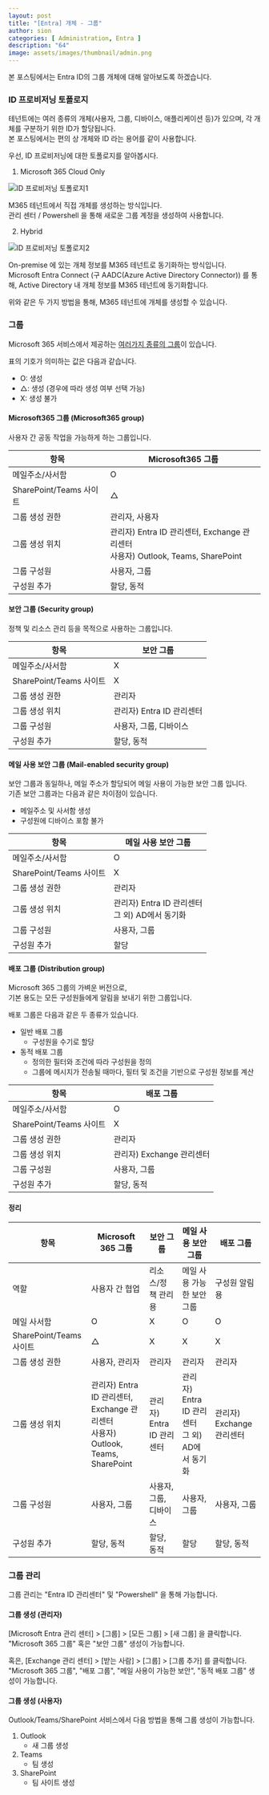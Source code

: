 ```yaml
---
layout: post
title: "[Entra] 개체 - 그룹"
author: sion
categories: [ Administration, Entra ]
description: "64"
image: assets/images/thumbnail/admin.png
---
```


본 포스팅에서는 Entra ID의 그룹 개체에 대해 알아보도록 하겠습니다.  


### ID 프로비저닝 토폴로지

테넌트에는 여러 종류의 개체(사용자, 그룹, 디바이스, 애플리케이션 등)가 있으며, 각 개체를 구분하기 위한 ID가 할당됩니다.  
본 포스팅에서는 편의 상 개체와 ID 라는 용어를 같이 사용합니다.  

우선, ID 프로비저닝에 대한 토폴로지를 알아봅시다.  

1. Microsoft 365 Cloud Only  

<img src="{{site.baseurl}}/assets/images/62/1.PNG" title="ID 프로비저닝 토폴로지1">  

M365 테넌트에서 직접 개체를 생성하는 방식입니다.  
관리 센터 / Powershell 을 통해 새로운 그룹 계정을 생성하여 사용합니다.  

2. Hybrid  

<img src="{{site.baseurl}}/assets/images/62/2.PNG" title="ID 프로비저닝 토폴로지2">  

On-premise 에 있는 개체 정보를 M365 테넌트로 동기화하는 방식입니다.  
Microsoft Entra Connect (구 AADC(Azure Active Directory Connector)) 를 통해, Active Directory 내 개체 정보를 M365 테넌트에 동기화합니다.  

위와 같은 두 가지 방법을 통해, M365 테넌트에 개체를 생성할 수 있습니다.  


### 그룹

Microsoft 365 서비스에서 제공하는 [여러가지 종류의 그룹][1]이 있습니다.  

표의 기호가 의미하는 값은 다음과 같습니다.  
- O: 생성
- △: 생성 (경우에 따라  생성 여부 선택 가능)
- X: 생성 불가


#### Microsoft365 그룹 (Microsoft365 group)

사용자 간 공동 작업을 가능하게 하는 그룹입니다.  

|항목|Microsoft365 그룹|
|----|------------------|
|메일주소/사서함|O|
|SharePoint/Teams 사이트|△|
|그룹 생성 권한|관리자, 사용자|
|그룹 생성 위치|관리자) Entra ID 관리센터, Exchange 관리센터<br> 사용자) Outlook, Teams, SharePoint|
|그룹 구성원|사용자, 그룹|
|구성원 추가|할당, 동적|


#### 보안 그룹 (Security group)

정책 및 리소스 관리 등을 목적으로 사용하는 그룹입니다.  

|항목|보안 그룹|
|----|------------------|
|메일주소/사서함|X|
|SharePoint/Teams 사이트|X|
|그룹 생성 권한|관리자|
|그룹 생성 위치|관리자) Entra ID 관리센터|
|그룹 구성원|사용자, 그룹, 디바이스|
|구성원 추가|할당, 동적|


#### 메일 사용 보안 그룹 (Mail-enabled security group)

보안 그룹과 동일하나, 메일 주소가 할당되어 메일 사용이 가능한 보안 그룹 입니다.  
기존 보안 그룹과는 다음과 같은 차이점이 있습니다.  
- 메일주소 및 사서함 생성
- 구성원에 디바이스 포함 불가

|항목|메일 사용 보안 그룹|
|----|------------------|
|메일주소/사서함|O|
|SharePoint/Teams 사이트|X|
|그룹 생성 권한|관리자|
|그룹 생성 위치|관리자) Entra ID 관리센터<br> 그 외) AD에서 동기화|
|그룹 구성원|사용자, 그룹|
|구성원 추가|할당|


#### 배포 그룹 (Distribution group)

Microsoft 365 그룹의 가벼운 버전으로,  
기본 용도는 모든 구성원들에게 알림을 보내기 위한 그룹입니다.  

배포 그룹은 다음과 같은 두 종류가 있습니다.
- 일반 배포 그룹
    - 구성원을 수기로 할당
- 동적 배포 그룹
    - 정의한 필터와 조건에 따라 구성원을 정의
    - 그룹에 메시지가 전송될 때마다, 필터 및 조건을 기반으로 구성원 정보를 계산

|항목|배포 그룹|
|----|------------------|
|메일주소/사서함|O|
|SharePoint/Teams 사이트|X|
|그룹 생성 권한|관리자|
|그룹 생성 위치|관리자) Exchange 관리센터|
|그룹 구성원|사용자, 그룹|
|구성원 추가|할당, 동적|


#### 정리

|항목|Microsoft 365 그룹|보안 그룹|메일 사용 보안 그룹|배포 그룹|
|-----|--------------------|--------------|-----------|---------|
|역할|사용자 간 협업|리소스/정책 관리용|메일 사용 가능한 보안 그룹|구성원 알림용|
|메일 사서함|O|X|O|O|
|SharePoint/Teams 사이트|△|X|X|X|
|그룹 생성 권한|사용자, 관리자|관리자|관리자|관리자|
|그룹 생성 위치|관리자) Entra ID 관리센터, Exchange 관리센터<br> 사용자) Outlook, Teams, SharePoint|관리자) Entra ID 관리센터|관리자) Entra ID 관리센터<br> 그 외) AD에서 동기화|관리자) Exchange 관리센터|
|그룹 구성원|사용자, 그룹|사용자, 그룹, 디바이스|사용자, 그룹|사용자, 그룹
|구성원 추가|할당, 동적|할당, 동적|할당|할당, 동적|


### 그룹 관리

그룹 관리는 "Entra ID 관리센터" 및 "Powershell" 을 통해 가능합니다.  

#### 그룹 생성 (관리자)

[Microsoft Entra 관리 센터] > [그룹] > [모든 그룹] > [새 그룹] 을 클릭합니다.  
"Microsoft 365 그룹" 혹은 "보안 그룹" 생성이 가능합니다.  

혹은, [Exchange 관리 센터] > [받는 사람] > [그룹] > [그룹 추가] 를 클릭합니다.  
"Microsoft 365 그룹", "배포 그룹", "메일 사용이 가능한 보안", "동적 배포 그룹" 생성이 가능합니다.  

#### 그룹 생성 (사용자)

Outlook/Teams/SharePoint 서비스에서 다음 방법을 통해 그룹 생성이 가능합니다.  

1. Outlook
    - 새 그룹 생성
2. Teams
    - 팀 생성
3. SharePoint
    - 팀 사이트 생성


    
    
[1]: https://learn.microsoft.com/en-us/microsoft-365/admin/create-groups/compare-groups?view=o365-worldwide